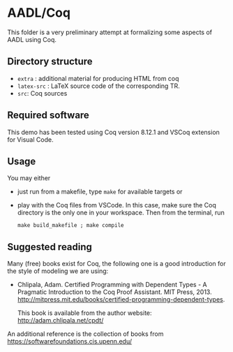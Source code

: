 # AADL/Coq

This folder is a very preliminary attempt at formalizing some aspects of AADL using Coq.

## Directory structure

* `extra` : additional material for producing HTML from coq
* `latex-src` : LaTeX source code of the corresponding TR.
* `src`: Coq sources

## Required software

This demo has been tested using Coq version 8.12.1 and VSCoq extension for Visual Code.

## Usage

You may either
- just run from a makefile, type `make` for available targets or
- play with the Coq files from VSCode. In this case, make sure the Coq directory is the only one in your workspace. Then from the terminal, run

    ```make build_makefile ; make compile ```

## Suggested reading

Many (free) books exist for Coq, the following one is a good introduction for the style of modeling we are using:

- Chlipala, Adam. Certified Programming with Dependent Types - A Pragmatic Introduction to the Coq Proof Assistant. MIT Press, 2013. http://mitpress.mit.edu/books/certified-programming-dependent-types.

  This book is available from the author website: http://adam.chlipala.net/cpdt/

An additional reference is the collection of books from https://softwarefoundations.cis.upenn.edu/
